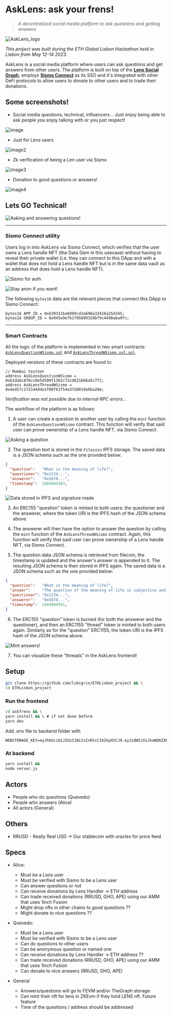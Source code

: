 # **AskLens**: ask your frens!
>_A decentralized social media platform to ask questions and getting answers_

![AskLens_logo](./img/AskLens_logo.png)

_This project was built during the ETH Global Lisbon Hackathon held in Lisbon from May 12-14 2023._

AskLens is a social media platform where users can ask questions and get answers from other users. The platform is built on top of the [**Lens Social Graph**](https://www.lens.xyz/), employs [**Sismo Connect**](https://www.sismo.io/) as its SSO and it's integrated with other DeFi protocols to allow users to donate to other users and to trade their donations.

## Some screenshots!
- Social media questions, technical, influencers... Just enjoy being able to ask people you enjoy talking with or you just respect!

![image](https://i.ibb.co/VDs6xwR/main.png)

- Just for Lens users

![image2](https://i.ibb.co/84LpwS3/milady.png)

- Zk verification of being a Len user via Sismo

![image3](https://i.ibb.co/FYq3147/Only-Lens-User-Powered-BY-sismo.png)

- Donation to good questions or answers!

![image4](https://i.ibb.co/2sHrZYF/Responder-Preguntas-YDonar.png)

## Lets GO Technical!

![Asking and answering questions!](./img/askingQuestions.png)

---

### Sismo Connect utility

Users log in into AskLens via Sismo Connect, which verifies that the user owns a Lens handle NFT (the Data Gem in this usecase) without having to reveal their private wallet (i.e. they can connect to this DApp and with a wallet that does not hold a Lens handle NFT but is in the same data vault as an address that does hold a Lens handle NFT).

![Sismo for auth](./img/sismo_magic.png)

![Stay anon if you want!](./img/vault_makes_anon.png)

The following `bytes16` data are the relevant pieces that connect this DApp to Sismo Connect:

```solidity
bytes16 APP_ID = 0x639312ba6099cd3a698a33416a25d345;
bytes16 GROUP_ID = 0x945e9e7b1f95899328bf9c4490aba9fc;
```

---

### Smart Contracts

All the logic of the platform is implemented in two smart contracts: [`AskLensQuestionWSismo.sol`](./backend/contracts/src/AskLensQuestionWSismo.sol) and [`AskLensThreadWSismo.sol.sol`](./backend/contracts/src/AskLensThreadWSismo.sol.sol). 

Deployed versions of these contracts are found in:

```solidity
// Mumbai testnet
address AskLensQuestionWSismo = 0xb1dabc876cc8e5d599f1362c72cd621b66a5c7f2;
address AskLensThreadWSismo = 0x4e457c172144d4a1f08f61f54a37dd819a6ba28e;
```

_Verification was not possible due to internal RPC errors..._


The workflow of the platform is as follows:

1. A user can create a question to another user by calling the `mint` function of the `AskLensQuestionWSismo` contract. This function will verify that said user can prove ownership of a Lens handle NFT, via Sismo Connect.

![Asking a question](./img/question_mint.png)

2. The question text is stored in the `Filecoin` IPFS storage. The saved data is a JSON schema such as the one provided below:

```json
{
  "question":   "What is the meaning of life?",
  "questioner": "0x1234...",
  "answerer":   "0x5678...",
  "timestamp":  1684004363,
}
```
![Data stored in IPFS and signature made](./img/identified_ask.png)

3. An ERC155 "question" token is minted to both users: the questioner and the answerer, where the token URI is the IPFS hash of the JSON schema above.

4. The answerer will then have the option to answer the question by calling the `mint` function of the `AskLensThreadWSismo` contract. Again, this function will verify that said user can prove ownership of a Lens handle NFT, via Sismo Connect.

5. The question data JSON schema is retrieved from filecoin, the timestamp is updated and the answer's answer is appended to it. The resulting JSON schema is then stored in IPFS again. The saved data is a JSON schema such as the one provided below:

```json
{
  "question":   "What is the meaning of life?",
  "answer":     "The question of the meaning of life is subjective and deeply personal",
  "questioner": "0x1234...",
  "answerer":   "0x5678...",
  "timestamp":  1684004501,
}
```

6. The ERC155 "question" token is burned (for both the answerer and the questioner), and then an ERC1155 "thread" token is minted to both users again. Similarly as for the "question" ERC1155, the token URI is the IPFS hash of the JSON schema above.

![Mint answers!](./img/answer_mint.png)

7. You can visualize these "threads" in the AskLens frontend!


## Setup
```bash
git clone https://github.com/luksgrin/ETHLisbon_project && \
cd ETHLisbon_project
```
### Run the frontend 
```bash
cd askfrens && \
yarn install && \ # if not done before
yarn dev
```
Add .env file to backend folder with
```
WEBSTORAGE_KEY=eyJhbGciOiJIUzI1NiIsInR5cCI6IkpXVCJ9.eyJzdWIiOiJkaWQ6ZXRocjoweDUzRGEyMjRBM2ExNWU2NDUxMjAyNzI3MTNlOTE4NzA4ZkNFYzkwMTgiLCJpc3MiOiJ3ZWIzLXN0b3JhZ2UiLCJpYXQiOjE2ODM5NzU4NDQwNTMsIm5hbWUiOiJMaXNib25IYWNrYXRob24ifQ.RzOwEWFzeJ_2ZqJNlb_oBRpogkNpwBWIqpudsoFHMfM
```
### At backend
```bash
yarn install &&
node server.js

```

## Actors
- People who do questions (Quevedo)
- People who answers (Alice)
- All actors (General) 

## Others
- RRUSD - Really Real USD -> Our stablecoin with oracles for price feed

## Specs
- Alice:
  - Must be a Lens user
  - Must be verified with Sismo to be a Lens user
  - Can answer questions or not
  - Can receive donations by Lens Handler -> ETH address
  - Can trade received donations (RRUSD, GHO, APE) using our AMM that uses 1inch Fusion
  - Might drop nfts in other chains to good questions ??
  - Might donate to nice questions ??

- Quevedo:
  - Must be a Lens user
  - Must be verified with Sismo to be a Lens user
  - Can do questions to other users
  - Can be anonymous question or named one
  - Can receive donations by Lens Handler -> ETH address ??
  - Can trade received donations (RRUSD, GHO, APE) using our AMM that uses 1inch Fusion
  - Can donate to nice answers (RRUSD, GHO, APE)

- General
  - Answers/questions will go to FEVM and/or TheGraph storage
  - Can mint their nft for lens in ZKEvm if they hold LENS nft. Future feature
  - Time of the questions / address should be addressed



